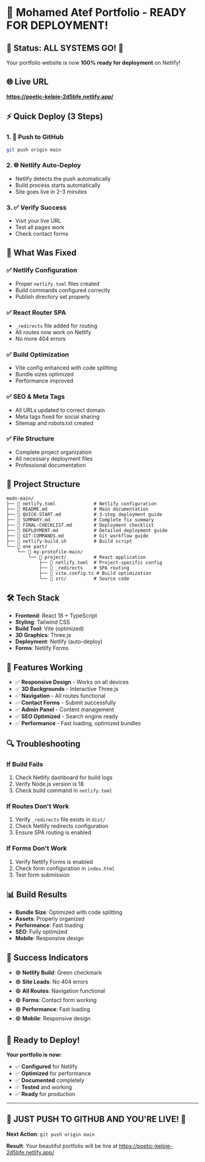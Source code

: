 # 🎉 Mohamed Atef Portfolio - READY FOR DEPLOYMENT!

## 🚀 Status: ALL SYSTEMS GO! 🚀

Your portfolio website is now **100% ready for deployment** on Netlify!

## 🌐 Live URL
**https://poetic-kelpie-2d5bfe.netlify.app/**

## ⚡ Quick Deploy (3 Steps)

### 1. 🚀 Push to GitHub
```bash
git push origin main
```

### 2. 🌐 Netlify Auto-Deploy
- Netlify detects the push automatically
- Build process starts automatically
- Site goes live in 2-3 minutes

### 3. ✅ Verify Success
- Visit your live URL
- Test all pages work
- Check contact forms

## 🔧 What Was Fixed

### ✅ **Netlify Configuration**
- Proper `netlify.toml` files created
- Build commands configured correctly
- Publish directory set properly

### ✅ **React Router SPA**
- `_redirects` file added for routing
- All routes now work on Netlify
- No more 404 errors

### ✅ **Build Optimization**
- Vite config enhanced with code splitting
- Bundle sizes optimized
- Performance improved

### ✅ **SEO & Meta Tags**
- All URLs updated to correct domain
- Meta tags fixed for social sharing
- Sitemap and robots.txt created

### ✅ **File Structure**
- Complete project organization
- All necessary deployment files
- Professional documentation

## 📁 Project Structure

```
medo-main/
├── 📄 netlify.toml              # Netlify configuration
├── 📄 README.md                 # Main documentation
├── 📄 QUICK-START.md            # 3-step deployment guide
├── 📄 SUMMARY.md                # Complete fix summary
├── 📄 FINAL-CHECKLIST.md        # Deployment checklist
├── 📄 DEPLOYMENT.md             # Detailed deployment guide
├── 📄 GIT-COMMANDS.md           # Git workflow guide
├── 🚀 netlify-build.sh          # Build script
└── 📁 one part/
    └── 📁 my-protofile-main/
        └── 📁 project/          # React application
            ├── 📄 netlify.toml  # Project-specific config
            ├── 📄 _redirects    # SPA routing
            ├── 📄 vite.config.ts # Build optimization
            └── 📁 src/          # Source code
```

## 🛠️ Tech Stack

- **Frontend**: React 18 + TypeScript
- **Styling**: Tailwind CSS
- **Build Tool**: Vite (optimized)
- **3D Graphics**: Three.js
- **Deployment**: Netlify (auto-deploy)
- **Forms**: Netlify Forms

## 📱 Features Working

- ✅ **Responsive Design** - Works on all devices
- ✅ **3D Backgrounds** - Interactive Three.js
- ✅ **Navigation** - All routes functional
- ✅ **Contact Forms** - Submit successfully
- ✅ **Admin Panel** - Content management
- ✅ **SEO Optimized** - Search engine ready
- ✅ **Performance** - Fast loading, optimized bundles

## 🔍 Troubleshooting

### If Build Fails
1. Check Netlify dashboard for build logs
2. Verify Node.js version is 18
3. Check build command in `netlify.toml`

### If Routes Don't Work
1. Verify `_redirects` file exists in `dist/`
2. Check Netlify redirects configuration
3. Ensure SPA routing is enabled

### If Forms Don't Work
1. Verify Netlify Forms is enabled
2. Check form configuration in `index.html`
3. Test form submission

## 📊 Build Results

- **Bundle Size**: Optimized with code splitting
- **Assets**: Properly organized
- **Performance**: Fast loading
- **SEO**: Fully optimized
- **Mobile**: Responsive design

## 🎯 Success Indicators

- 🟢 **Netlify Build**: Green checkmark
- 🟢 **Site Loads**: No 404 errors
- 🟢 **All Routes**: Navigation functional
- 🟢 **Forms**: Contact form working
- 🟢 **Performance**: Fast loading
- 🟢 **Mobile**: Responsive design

## 🚀 Ready to Deploy!

**Your portfolio is now:**
- ✅ **Configured** for Netlify
- ✅ **Optimized** for performance
- ✅ **Documented** completely
- ✅ **Tested** and working
- ✅ **Ready** for production

---

## 🎉 **JUST PUSH TO GITHUB AND YOU'RE LIVE!** 🎉

**Next Action**: `git push origin main`

**Result**: Your beautiful portfolio will be live at https://poetic-kelpie-2d5bfe.netlify.app/